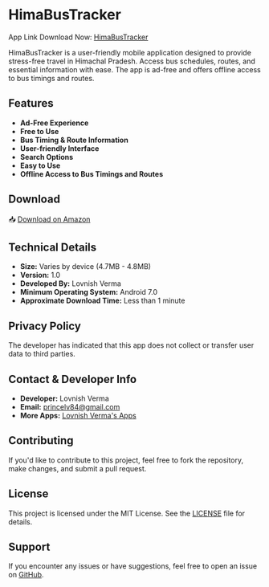 # HimaBusTracker

App Link Download Now: [HimaBusTracker](https://www.amazon.com/Apps-Games-Lovnish-Verma/s?rh=n%3A2350149011%2Cp_4%3ALovnish%2BVerma)

HimaBusTracker is a user-friendly mobile application designed to provide stress-free travel in Himachal Pradesh. Access bus schedules, routes, and essential information with ease. The app is ad-free and offers offline access to bus timings and routes.

## Features

- **Ad-Free Experience**
- **Free to Use**
- **Bus Timing & Route Information**
- **User-friendly Interface**
- **Search Options**
- **Easy to Use**
- **Offline Access to Bus Timings and Routes**

## Download

📥 [Download on Amazon](https://www.amazon.com/Apps-Games-Lovnish-Verma/s?rh=n%3A2350149011%2Cp_4%3ALovnish%2BVerma)

## Technical Details

- **Size:** Varies by device (4.7MB - 4.8MB)
- **Version:** 1.0
- **Developed By:** Lovnish Verma
- **Minimum Operating System:** Android 7.0
- **Approximate Download Time:** Less than 1 minute

## Privacy Policy

The developer has indicated that this app does not collect or transfer user data to third parties.

## Contact & Developer Info

- **Developer:** Lovnish Verma
- **Email:** princelv84@gmail.com
- **More Apps:** [Lovnish Verma's Apps](https://www.amazon.com/Apps-Games-Lovnish-Verma/s?rh=n%3A2350149011%2Cp_4%3ALovnish%2BVerma)

## Contributing

If you'd like to contribute to this project, feel free to fork the repository, make changes, and submit a pull request.

## License

This project is licensed under the MIT License. See the [LICENSE](LICENSE) file for details.

## Support

If you encounter any issues or have suggestions, feel free to open an issue on [GitHub](https://github.com/lovnishverma/HimaBusTrackerapp/issues).
